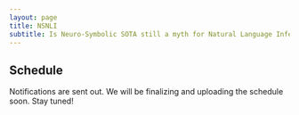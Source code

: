 ```yaml
---
layout: page
title: NSNLI
subtitle: Is Neuro-Symbolic SOTA still a myth for Natural Language Inference?
---
```


<h2>Schedule</h2>

Notifications are sent out. We will be finalizing and uploading the schedule soon. Stay tuned!
